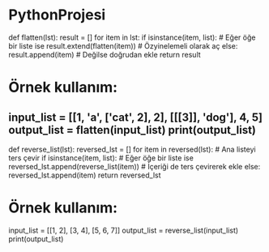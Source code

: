 # PythonProjesi
def flatten(lst):
    result = []
    for item in lst:
        if isinstance(item, list):  # Eğer öğe bir liste ise
            result.extend(flatten(item))  # Özyinelemeli olarak aç
        else:
            result.append(item)  # Değilse doğrudan ekle
    return result

# Örnek kullanım:
input_list = [[1, 'a', ['cat', 2], 2], [[[3]], 'dog'], 4, 5]
output_list = flatten(input_list)
print(output_list)
------
def reverse_list(lst):
    reversed_lst = []
    for item in reversed(lst):  # Ana listeyi ters çevir
        if isinstance(item, list):  # Eğer öğe bir liste ise
            reversed_lst.append(reverse_list(item))  # İçeriği de ters çevirerek ekle
        else:
            reversed_lst.append(item)
    return reversed_lst

# Örnek kullanım:
input_list = [[1, 2], [3, 4], [5, 6, 7]]
output_list = reverse_list(input_list)
print(output_list)
